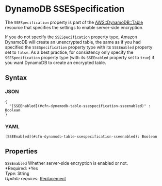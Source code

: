 # DynamoDB SSESpecification<a name="aws-properties-dynamodb-table-ssespecification"></a>

The `SSESpecification` property is part of the [AWS::DynamoDB::Table](aws-resource-dynamodb-table.md) resource that specifies the settings to enable server\-side encryption\.

If you do not specify the `SSESpecification` property type, Amazon DynamoDB will create an unencrypted table, the same as if you had specified the `SSESpecification` property type with its `SSEEnabled` property set to `false`\. As a best practice, for consistency only specify the `SSESpecification` property type \(with its `SSEEnabled` property set to `true`\) if you want DynamoDB to create an encrypted table\. 

## Syntax<a name="w3ab2c21c14d548b7"></a>

### JSON<a name="aws-properties-dynamodb-table-ssespecification.json"></a>

```
{
  "[SSEEnabled](#cfn-dynamodb-table-ssespecification-sseenabled)" : Boolean
}
```

### YAML<a name="aws-properties-dynamodb-table-ssespecification.yaml"></a>

```
[SSEEnabled](#cfn-dynamodb-table-ssespecification-sseenabled): Boolean
```

## Properties<a name="w3ab2c21c14d548b9"></a>

`SSEEnabled`  <a name="cfn-dynamodb-table-ssespecification-sseenabled"></a>
Whether server\-side encryption is enabled or not\.  
*Required: *Yes  
*Type*: String  
*Update requires*: [Replacement](using-cfn-updating-stacks-update-behaviors.md#update-replacement)